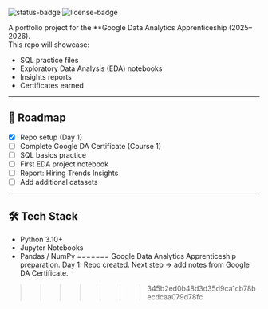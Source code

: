 ![status-badge](https://img.shields.io/badge/status-in_progress-blue)
![license-badge](https://img.shields.io/badge/license-MIT-green)

A portfolio project for the **Google Data Analytics Apprenticeship (2025–2026).  
This repo will showcase:
- SQL practice files
- Exploratory Data Analysis (EDA) notebooks
- Insights reports
- Certificates earned

---

## 📌 Roadmap
- [x] Repo setup (Day 1)
- [ ] Complete Google DA Certificate (Course 1)
- [ ] SQL basics practice
- [ ] First EDA project notebook
- [ ] Report: Hiring Trends Insights
- [ ] Add additional datasets

---

## 🛠️ Tech Stack
- Python 3.10+
- Jupyter Notebooks
- Pandas / NumPy
=======
Google Data Analytics Apprenticeship preparation.
Day 1: Repo created. Next step -> add notes from Google DA Certificate.
>>>>>>> 345b2ed0b48d3d35d9ca1cb78becdcaa079d78fc
